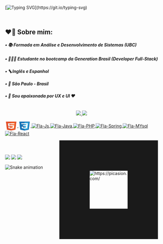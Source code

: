 [![Typing SVG](https://readme-typing-svg.herokuapp.com/?color=DDDD&size=35&center=true&vCenter=true&width=1000&lines=Olá,+Seja+Bem+Vindo(a)(e)!+;Sou+a+Flávia:+Desenvolvedora+Java+Full-Stack.;Em+constante+evolução...)](https://git.io/typing-svg)

<p>&nbsp;</p>

## ❤️‍🔥 Sobre mim:

##### • 📚 Formada em Análise e Desenvolvimento de Sistemas (UBC)

##### • 👩🏽‍💻 Estudante no bootcamp da Generation Brasil (Developer Full-Stack)

##### • 🔤 Inglês e Espanhol

##### • 🌃 São Paulo - Brasil

##### • 📱 Sou apaixonada por UX e UI ♥

#

<div align="center">
  <a href="https://github.com/rafaballerini">
  <img height="180em" src="https://github-readme-stats.vercel.app/api?username=rafaballerini&show_icons=true&theme=dracula&include_all_commits=true&count_private=true"/>
  <img height="180em" src="https://github-readme-stats.vercel.app/api/top-langs/?username=rafaballerini&layout=compact&langs_count=7&theme=dracula"/>
</div>
  <div style="display: inline_block"><br>
  <img align="center" alt="Fla-HTML" height="30" width="40" src="https://raw.githubusercontent.com/devicons/devicon/master/icons/html5/html5-original.svg">
  <img align="center" alt="Fla-CSS" height="30" width="40" src="https://raw.githubusercontent.com/devicons/devicon/master/icons/css3/css3-original.svg">
  <img align="center" alt="Fla-Js" height="30" width="40" src="https://cdn.jsdelivr.net/gh/devicons/devicon/icons/javascript/javascript-plain.svg">
  <img align="center" alt="Fla-Java" height="30" width="40" src="https://cdn.jsdelivr.net/gh/devicons/devicon/icons/java/java-original.svg">
  <img align="center" alt="Fla-PHP" height="30" width="40" src="https://cdn.jsdelivr.net/gh/devicons/devicon/icons/php/php-original.svg">
  <img align="center" alt="Fla-Spring" height="30" width="40" src="https://cdn.jsdelivr.net/gh/devicons/devicon/icons/spring/spring-original.svg">
  <img align="center" alt="Fla-MYsql" height="40" width="40" src="https://cdn.jsdelivr.net/gh/devicons/devicon/icons/mysql/mysql-original-wordmark.svg">
  <img align="center" alt="Fla-React" height="30" width="40" src="https://cdn.jsdelivr.net/gh/devicons/devicon/icons/react/react-original.svg" />
          
          
  <a href="https://picasion.com/"><img src="https://i.picasion.com/pic92/82ab859368b5d674b2996770c188e401.gif" width="125" height="125" border="100" align="right" alt="https://picasion.com/" /></a><br /><a href="https://picasion.com/"></a>
</div>
  
   ##
 
<div> 
  <a href="https://instagram.com/flavsantanax" target="_blank"><img src="https://img.shields.io/badge/-Instagram-%23E4405F?style=for-the-badge&logo=instagram&logoColor=white" target="_blank"></a>
 	<a href = "mailto:flavixbatista@gmail.com"><img src="https://img.shields.io/badge/-Gmail-%23333?style=for-the-badge&logo=gmail&logoColor=white" target="_blank"></a>
  <a href="https://www.linkedin.com/in/flaviasantanab" target="_blank"><img src="https://img.shields.io/badge/-LinkedIn-%230077B5?style=for-the-badge&logo=linkedin&logoColor=white" target="_blank"></a> 
  
 
  ![Snake animation](https://github.com/flrvia/flrvia/blob/output/github-contribution-grid-snake.svg)
  
</div>
